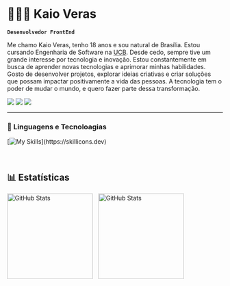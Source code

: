 # 🧑🏻‍💻 Kaio Veras

**`Desenvolvedor FrontEnd`**

Me chamo Kaio Veras, tenho 18 anos e sou natural de Brasília. Estou cursando Engenharia de Software na [UCB](https://ucb.catolica.edu.br/). Desde cedo, sempre tive um grande interesse por tecnologia e inovação. Estou constantemente em busca de aprender novas tecnologias e aprimorar minhas habilidades. Gosto de desenvolver projetos, explorar ideias criativas e criar soluções que possam impactar positivamente a vida das pessoas. A tecnologia tem o poder de mudar o mundo, e quero fazer parte dessa transformação.

<p align="left">
    <a href="https://www.linkedin.com/in/kaioveras/"><img src="https://img.shields.io/badge/LinkedIn-0077B5?style=for-the-badge&logo=linkedin&logoColor=white"/></a>
    <a href="#"><img src="https://img.shields.io/badge/Instagram-E4405F?style=for-the-badge&logo=instagram&logoColor=white"/></a>
    <a href="#"><img src="https://img.shields.io/badge/Portfolio-255E63?style=for-the-badge&logo=About.me&logoColor=white"/></a>
</p>

--- 

### 🤖 Linguagens e Tecnoloagias

[![My Skills](https://skillicons.dev/icons?i=html,css,js,ts,firebase,react,)](https://skillicons.dev)

<br/>

## 📊 Estatísticas

<img
    align="left"
    alt="GitHub Stats"
    height="200px"
    style="padding-right: 10px"
    src="https://github-readme-stats.vercel.app/api?username=KaioVeras&show_icons=true&theme=github_dark_dimmed&locale=pt-br"
/>

<img
    align="left"
    alt="GitHub Stats"
    height="200px"
    style="padding-right: 10px"
    src="https://github-readme-stats.vercel.app/api/top-langs/?username=KaioVeras&theme=github_dark_dimmed&custom_title=Tecnologias&langs_count=7"
/>
